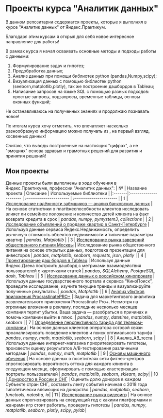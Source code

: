 # Проекты курса "Аналитик данных" 

В данном репозитарии содержатся проекты, которые я выполнял в курсе "Аналитик данных" от Яндекс.Практикум.

Благодаря этим курсам я открыл для себя новое интересное направление для работы!

В рамках курса я начал осваивать основные методы и подходы работы с данными:

1. Формулирование задач и гипотез;
2. Предобработка данных;
3. Анализ данных при помощи библиотек python (pandas,Numpy,scipy);
4. Визуализация данных с помощью библиотек python (seeborn,matplotlib,plotly), так же построение дашбордов в Tableau;
5. Написание запросов на языке SQL с помощью разных подходов: простые запросы, подзапросы, временные таблицы, основы оконных функций; 

Не останавливаюсь на полученных знаниях и продолжаю познавать новое!

По итогам курса хочу отметить, что впечатляет насколько разнообразную информацию можно получать из , на первый взгляд, косвенных данных!

Считаю, что выводы построенные на настоящих "цифрах", а не "эмоциях" основа здравых и грамотных решений для развития и принятия решений!
## Мои проекты

Данные проекты были выполнены в ходе обучения в Яндекс.Практикуме, профессии "Аналитик данных":
|  № | Название проекта | Описание | Используемые библиотеки | 
|:-------|:---------------------- | :---------------------- | :---------------------- |
| 1 | [Исследование надёжности заёмщиков — анализ банковских данных](Исследование_надёжности_заёмщиков—анализ_банковских_данных) | На основе статистики о платёжеспособности клиентов исследовать влияет ли семейное положение и количество детей клиента на факт возврата кредита в срок | *pandas*, *numpy*, *pymystem3*, *collections* |
| 2 | [Исследование объявлений о продаже квартир в Санкт-Петербурге](Исследование_объявлений_о_продаже_квартир_в_Санкт-Петербурге) | Используя данные сервиса Яндекс.Недвижимость, определить рыночную стоимость объектов недвижимости и типичные параметры квартир | *pandas*, *Matplotlib* |
| 3 | [Исследование рынка заведений общественного питания Москвы](Исследование_рынка_заведений_общественного_питания_Москвы) | Исследование рынка общественного питания на основе открытых данных, подготовка презентации для инвесторов | *pandas*, *matplotlib*, *seaborn*, *requests*, *json*, *plotly* |
| 4 | [Проектирование даш бордов в Tableau](Проектирование_даш_бордов_в_Tableau) | Используя данные Яндекс.Дзена построить дашборд с метриками взаимодействия пользователей с карточками статей | *pandas*, *SQLAlchemy*, *PostgreSQL*, *dash*, *Tableau* |
| 5 | [Исследование данных о российском кинопрокате](Исследование_данных_о_российском_кинопрокате) | Используя данные государственного портала и сервиса “КиноПоиск”, проведите исследование, изучите текущие тренды и визуализируйте полученные результаты. | *pandas*, *Matplotlib* |
| 6 | [Анализ убытков приложения ProcrastinatePRO+](Анализ_бизнес_показателей) | Задача для маркетингового аналитика развлекательного приложения Procrastinate Pro+. Несмотря на огромные вложения в рекламу, последние несколько месяцев компания терпит убытки. Ваша задача — разобраться в причинах и помочь компании выйти в плюс. | *pandas*, *numpy*, *datetime*, *matplotlib*, *seaborn* |
| 7 | [Определение перспективного тарифа для телеком-компании](Определение_перспективного_тарифа_для_телеком-компании) | На основе данных клиентов оператора сотовой связи проанализировать поведение клиентов и поиск оптимального тарифа | *pandas*, *numpy*, *math*, *matplotlib*, *seaborn*, *scipy* |
| 8 | [Анализ_AB_теста](Анализ_AB_теста) | Используя данные интернет-магазина приоритезировать гипотезы, произвести оценку результатов A/B-тестирования различными методами | *pandas*, *numpy*, *math*, *matplotlib* |
| 9 | [Основы машинного обучения](Основы_машинного_обучения) | На основе данных о посетителях сети фитнес-центров спрогнозировать вероятность оттока для каждого клиента в следующем месяце, сформировать с помощью кластеризации портреты пользователей | *pandas*, *matplotlib*, *seaborn*, *sklearn*, *scipy*|
| 10 | [Донороство в России и СНГ](Донороство_в_России_и_СНГ) | Оценить долю доноров в каждом Субъекте стран СНГ, составить ленту событий начиная с 2018 года гипотетически вляиющих на донорство | *pandas*, *matplotlib*, *seaborn*, *functools*, *natasha*, *io*|
| 11 | [Исследование рынка видеоигр](Донороство_в_России_и_СНГ) | На основе данных спрогнозировать на следующий год с какими платформами и жанрами игр стоит работать, проверить гипотезы | *pandas*, *numpy*, *matplotlib*, *seaborn*, *plotly*, *scipy*, *pylab*|
